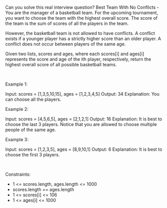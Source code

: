 Can you solve this real interview question? Best Team With No Conflicts - You are the manager of a basketball team. For the upcoming tournament, you want to choose the team with the highest overall score. The score of the team is the sum of scores of all the players in the team.

However, the basketball team is not allowed to have conflicts. A conflict exists if a younger player has a strictly higher score than an older player. A conflict does not occur between players of the same age.

Given two lists, scores and ages, where each scores[i] and ages[i] represents the score and age of the ith player, respectively, return the highest overall score of all possible basketball teams.

 

Example 1:


Input: scores = [1,3,5,10,15], ages = [1,2,3,4,5]
Output: 34
Explanation: You can choose all the players.


Example 2:


Input: scores = [4,5,6,5], ages = [2,1,2,1]
Output: 16
Explanation: It is best to choose the last 3 players. Notice that you are allowed to choose multiple people of the same age.


Example 3:


Input: scores = [1,2,3,5], ages = [8,9,10,1]
Output: 6
Explanation: It is best to choose the first 3 players. 


 

Constraints:

 * 1 <= scores.length, ages.length <= 1000
 * scores.length == ages.length
 * 1 <= scores[i] <= 106
 * 1 <= ages[i] <= 1000
